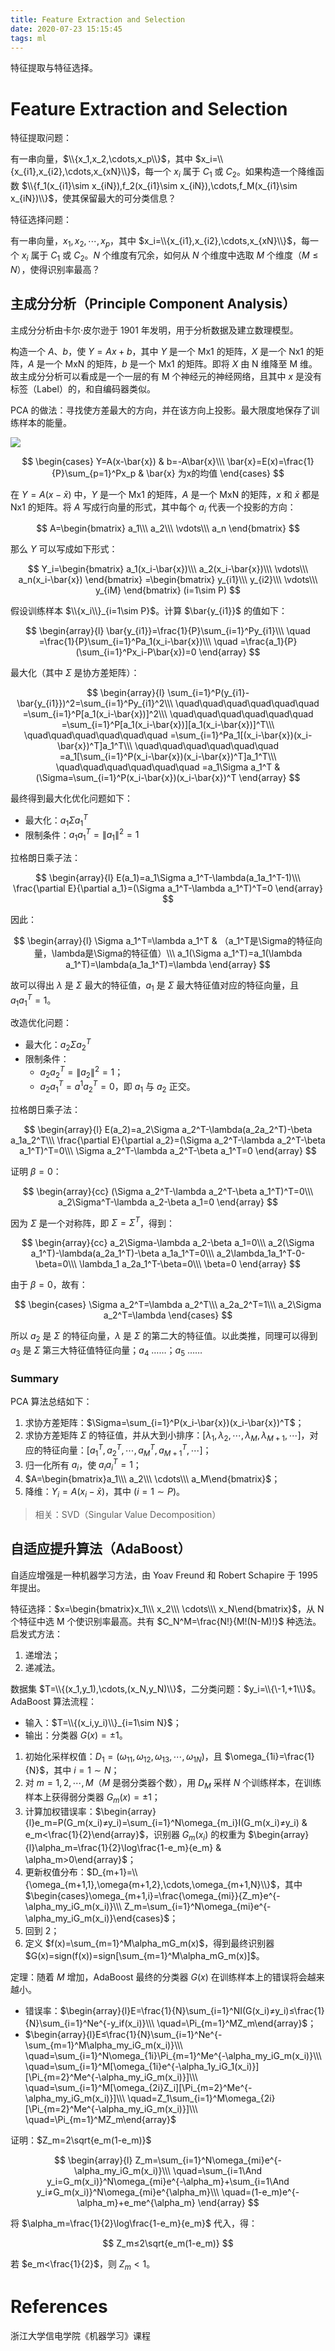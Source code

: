 ```yaml
---
title: Feature Extraction and Selection
date: 2020-07-23 15:15:45
tags: ml
---
```


特征提取与特征选择。

<!-- more -->

# Feature Extraction and Selection

特征提取问题：

有一串向量，$\\{x_1,x_2,\cdots,x_p\\}$，其中 $x_i=\\{x_{i1},x_{i2},\cdots,x_{xN}\\}$，每一个 $x_i$ 属于 $C_1$ 或 $C_2$。如果构造一个降维函数 $\\{f_1(x_{i1}\sim x_{iN}),f_2(x_{i1}\sim x_{iN}),\cdots,f_M(x_{i1}\sim x_{iN})\\}$，使其保留最大的可分类信息？

特征选择问题：

有一串向量，$x_1,x_2,\cdots,x_p$，其中 $x_i=\\{x_{i1},x_{i2},\cdots,x_{xN}\\}$，每一个 $x_i$ 属于 $C_1$ 或 $C_2$。$N$ 个维度有冗余，如何从 $N$ 个维度中选取 $M$ 个维度（$M≤N$），使得识别率最高？

## 主成分分析（Principle Component Analysis）

主成分分析由卡尔·皮尔逊于 1901 年发明，用于分析数据及建立数理模型。

构造一个 $A$、$b$，使 $Y=Ax+b$，其中 $Y$ 是一个 Mx1 的矩阵，$X$ 是一个 Nx1 的矩阵，$A$ 是一个 MxN 的矩阵，$b$ 是一个 Mx1 的矩阵。即将 $X$ 由 N 维降至 M 维。故主成分分析可以看成是一个一层的有 M 个神经元的神经网络，且其中 $x$ 是没有标签（Label）的，和自编码器类似。

PCA 的做法：寻找使方差最大的方向，并在该方向上投影。最大限度地保存了训练样本的能量。

![](/pics/Feature-Extraction-and-Selection/1.png)

$$
\begin{cases}
Y=A(x-\bar{x}) & b=-A\bar{x}\\\
\bar{x}=E(x)=\frac{1}{P}\sum_{p=1}^Px_p & \bar{x} 为x的均值
\end{cases}
$$

在 $Y=A(x-\bar{x})$ 中，$Y$ 是一个 Mx1 的矩阵，$A$ 是一个 MxN 的矩阵，$x$ 和 $\bar{x}$ 都是 Nx1 的矩阵。将 $A$ 写成行向量的形式，其中每个 $a_i$ 代表一个投影的方向：

$$
A=\begin{bmatrix}
a_1\\\
a_2\\\
\vdots\\\
a_n
\end{bmatrix}
$$

那么 $Y$ 可以写成如下形式：

$$
Y_i=\begin{bmatrix}
a_1(x_i-\bar{x})\\\
a_2(x_i-\bar{x})\\\
\vdots\\\
a_n(x_i-\bar{x})
\end{bmatrix}
=\begin{bmatrix}
y_{i1}\\\
y_{i2}\\\
\vdots\\\
y_{iM}
\end{bmatrix}
(i=1\sim P)
$$

假设训练样本 $\\{x_i\\}_{i=1\sim P}$。计算 $\bar{y_{i1}}$ 的值如下：

$$
\begin{array}{l}
\bar{y_{i1}}=\frac{1}{P}\sum_{i=1}^Py_{i1}\\\
\quad =\frac{1}{P}\sum_{i=1}^Pa_1(x_i-\bar{x})\\\
\quad =\frac{a_1}{P}(\sum_{i=1}^Px_i-P\bar{x})=0
\end{array}
$$

最大化（其中 $\Sigma$ 是协方差矩阵）：

$$
\begin{array}{l}
\sum_{i=1}^P(y_{i1}-\bar{y_{i1}})^2=\sum_{i=1}^Py_{i1}^2\\\
\quad\quad\quad\quad\quad\quad =\sum_{i=1}^P[a_1(x_i-\bar{x})]^2\\\
\quad\quad\quad\quad\quad\quad =\sum_{i=1}^P[a_1(x_i-\bar{x})][a_1(x_i-\bar{x})]^T\\\
\quad\quad\quad\quad\quad\quad =\sum_{i=1}^Pa_1[(x_i-\bar{x})(x_i-\bar{x})^T]a_1^T\\\
\quad\quad\quad\quad\quad\quad =a_1[\sum_{i=1}^P(x_i-\bar{x})(x_i-\bar{x})^T]a_1^T\\\
\quad\quad\quad\quad\quad\quad =a_1\Sigma a_1^T & (\Sigma=\sum_{i=1}^P(x_i-\bar{x})(x_i-\bar{x})^T
\end{array}
$$

最终得到最大化优化问题如下：

- 最大化：$a_1\Sigma a_1^T$
- 限制条件：$a_1a_1^T=\lVert a_1\rVert^2=1$

拉格朗日乘子法：

$$
\begin{array}{l}
E(a_1)=a_1\Sigma a_1^T-\lambda(a_1a_1^T-1)\\\
\frac{\partial E}{\partial a_1}=(\Sigma a_1^T-\lambda a_1^T)^T=0
\end{array}
$$

因此：

$$
\begin{array}{l}
\Sigma a_1^T=\lambda a_1^T & （a_1^T是\Sigma的特征向量，\lambda是\Sigma的特征值）\\\
a_1(\Sigma a_1^T)=a_1(\lambda a_1^T)=\lambda(a_1a_1^T)=\lambda
\end{array}
$$

故可以得出 $\lambda$ 是 $\Sigma$ 最大的特征值，$a_1$ 是 $\Sigma$ 最大特征值对应的特征向量，且 $a_1a_1^T=1$。

改造优化问题：

- 最大化：$a_2\Sigma a_2^T$
- 限制条件：
  - $a_2a_2^T=\lVert a_2\rVert^2=1$；
  - $a_2a_1^T=a^1a_2^T=0$，即 $a_1$ 与 $a_2$ 正交。

拉格朗日乘子法：

$$
\begin{array}{l}
E(a_2)=a_2\Sigma a_2^T-\lambda(a_2a_2^T)-\beta a_1a_2^T\\\
\frac{\partial E}{\partial a_2}=(\Sigma a_2^T-\lambda a_2^T-\beta a_1^T)^T=0\\\
\Sigma a_2^T-\lambda a_2^T-\beta a_1^T=0
\end{array}
$$

证明 $\beta=0$：

$$
\begin{array}{cc}
(\Sigma a_2^T-\lambda a_2^T-\beta a_1^T)^T=0\\\
a_2\Sigma^T-\lambda a_2-\beta a_1=0
\end{array}
$$

因为 $\Sigma$ 是一个对称阵，即 $\Sigma=\Sigma^T$，得到：

$$
\begin{array}{cc}
a_2\Sigma-\lambda a_2-\beta a_1=0\\\
a_2(\Sigma a_1^T)-\lambda(a_2a_1^T)-\beta a_1a_1^T=0\\\
a_2\lambda_1a_1^T-0-\beta=0\\\
\lambda_1 a_2a_1^T-\beta=0\\\
\beta=0
\end{array}
$$

由于 $\beta=0$，故有：

$$
\begin{cases}
\Sigma a_2^T=\lambda a_2^T\\\
a_2a_2^T=1\\\
a_2\Sigma a_2^T=\lambda
\end{cases}
$$

所以 $a_2$ 是 $\Sigma$ 的特征向量，$\lambda$ 是 $\Sigma$ 的第二大的特征值。以此类推，同理可以得到 $a_3$ 是 $\Sigma$ 第三大特征值特征向量；$a_4$ ……；$a_5$ ……

### Summary

PCA 算法总结如下：

1. 求协方差矩阵：$\Sigma=\sum_{i=1}^P(x_i-\bar{x})(x_i-\bar{x})^T$；
2. 求协方差矩阵 $\Sigma$ 的特征值，并从大到小排序：$[\lambda_1,\lambda_2,\cdots,\lambda_M,\lambda_{M+1},\cdots]$，对应的特征向量：$[a_1^T,a_2^T,\cdots,a_M^T,a_{M+1}^T,\cdots]$；
3. 归一化所有 $a_i$，使 $a_ia_i^T=1$；
4. $A=\begin{bmatrix}a_1\\\ a_2\\\ \cdots\\\ a_M\end{bmatrix}$；
5. 降维：$Y_i=A(x_i-\bar{x})$，其中 $(i=1\sim P)$。

> 相关：SVD（Singular Value Decomposition）

## 自适应提升算法（AdaBoost）

自适应增强是一种机器学习方法，由 Yoav Freund 和 Robert Schapire 于 1995 年提出。

特征选择：$x=\begin{bmatrix}x_1\\\ x_2\\\ \cdots\\\ x_N\end{bmatrix}$，从 N 个特征中选 M 个使识别率最高。共有 $C_N^M=\frac{N!}{M!(N-M)!}$ 种选法。启发式方法：

1. 递增法；
2. 递减法。

数据集 $T=\\{(x_1,y_1),\cdots,(x_N,y_N)\\}$，二分类问题：$y_i=\\{\-1,+1\\}$。AdaBoost 算法流程：

- 输入：$T=\\{(x_i,y_i)\\}_{i=1\sim N}$；
- 输出：分类器 $G(x)=±1$。

1. 初始化采样权值：$D_1=(\omega_{11},\omega_{12},\omega_{13},\cdots,\omega_{1N})$，且 $\omega_{1i}=\frac{1}{N}$，其中 $i=1\sim N$；
2. 对 $m=1,2,\cdots,M$（$M$ 是弱分类器个数），用 $D_M$ 采样 $N$ 个训练样本，在训练样本上获得弱分类器 $G_m(x)=±1$；
3. 计算加权错误率：$\begin{array}{l}e_m=P(G_m(x_i)≠y_i)=\sum_{i=1}^N\omega_{m_i}I(G_m(x_i)≠y_i) & e_m<\frac{1}{2}\end{array}$，识别器 $G_m(x_i)$ 的权重为 $\begin{array}{l}\alpha_m=\frac{1}{2}\log\frac{1-e_m}{e_m} & \alpha_m>0\end{array}$；
4. 更新权值分布：$D_{m+1}=\\{\omega_{m+1,1},\omega{m+1,2},\cdots,\omega_{m+1,N}\\}$，其中 $\begin{cases}\omega_{m+1,i}=\frac{\omega_{mi}}{Z_m}e^{-\alpha_my_iG_m(x_i)}\\\ Z_m=\sum_{i=1}^N\omega_{mi}e^{-\alpha_my_iG_m(x_i)}\end{cases}$；
5. 回到 2；
6. 定义 $f(x)=\sum_{m=1}^M\alpha_mG_m(x)$，得到最终识别器 $G(x)=sign(f(x))=sign[\sum_{m=1}^M\alpha_mG_m(x)]$。

定理：随着 $M$ 增加，AdaBoost 最终的分类器 $G(x)$ 在训练样本上的错误将会越来越小。

- 错误率：$\begin{array}{l}E=\frac{1}{N}\sum_{i=1}^NI(G(x_i)≠y_i)≤\frac{1}{N}\sum_{i=1}^Ne^{-y_if(x_i)}\\\ \quad=\Pi_{m=1}^MZ_m\end{array}$；
- $\begin{array}{l}E≤\frac{1}{N}\sum_{i=1}^Ne^{-\sum_{m=1}^M\alpha_my_iG_m(x_i)}\\\ \quad=\sum_{i=1}^N\omega_{1i}\Pi_{m=1}^Me^{-\alpha_my_iG_m(x_i)}\\\ \quad=\sum_{i=1}^M[\omega_{1i}e^{-\alpha_1y_iG_1(x_i)}][\Pi_{m=2}^Me^{-\alpha_my_iG_m(x_i)}]\\\ \quad=\sum_{i=1}^M[\omega_{2i}Z_i][\Pi_{m=2}^Me^{-\alpha_my_iG_m(x_i)}]\\\ \quad=Z_1\sum_{i=1}^M\omega_{2i}[\Pi_{m=2}^Me^{-\alpha_my_iG_m(x_i)}]\\\ \quad=\Pi_{m=1}^MZ_m\end{array}$

证明：$Z_m=2\sqrt{e_m(1-e_m)}$

$$
\begin{array}{l}
Z_m=\sum_{i=1}^N\omega_{mi}e^{-\alpha_my_iG_m(x_i)}\\\
\quad=\sum_{i=1\And y_i=G_m(x_i)}^N\omega_{mi}e^{-\alpha_m}+\sum_{i=1\And y_i≠G_m(x_i)}^N\omega_{mi}e^{\alpha_m}\\\
\quad=(1-e_m)e^{-\alpha_m}+e_me^{\alpha_m}
\end{array}
$$

将 $\alpha_m=\frac{1}{2}\log\frac{1-e_m}{e_m}$ 代入，得：

$$
Z_m≤2\sqrt{e_m(1-e_m)}
$$

若 $e_m<\frac{1}{2}$，则 $Z_m<1$。

# References

浙江大学信电学院《机器学习》课程
